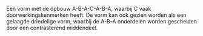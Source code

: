 Een vorm met de opbouw A-B-A-C-A-B-A, waarbij C vaak doorwerkingskenmerken heeft.
De vorm kan ook gezien worden als een gelaagde driedelige vorm, waarbij de A-B-A onderdelen worden gescheiden door een contrasterend middendeel.

